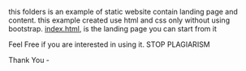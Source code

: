 this folders is an example of static website contain landing page and content.
this example created use html and css only without using bootstrap.
[index.html](https://github.com/IrvnC/Learn-WebDevelopment/blob/main/Static%20Landing%20Page%20and%20Content%20using%20HTML%20CSS/index.html), is the landing page you can start from it


Feel Free if you are interested in using it.
STOP PLAGIARISM

Thank You -
